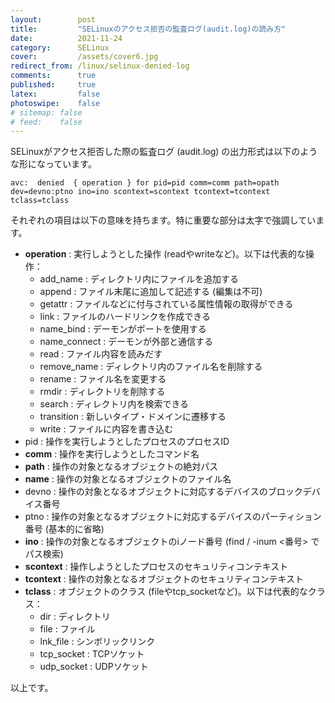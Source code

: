 ```yaml
---
layout:        post
title:         "SELinuxのアクセス拒否の監査ログ(audit.log)の読み方"
date:          2021-11-24
category:      SELinux
cover:         /assets/cover6.jpg
redirect_from: /linux/selinux-denied-log
comments:      true
published:     true
latex:         false
photoswipe:    false
# sitemap: false
# feed:    false
---
```


SELinuxがアクセス拒否した際の監査ログ (audit.log) の出力形式は以下のような形になっています。

```
avc:  denied  { operation } for pid=pid comm=comm path=opath dev=devno:ptno ino=ino scontext=scontext tcontext=tcontext tclass=tclass
```

それぞれの項目は以下の意味を持ちます。特に重要な部分は太字で強調しています。
- **operation** : 実行しようとした操作 (readやwriteなど)。以下は代表的な操作：
  - add_name : ディレクトリ内にファイルを追加する
  - append : ファイル末尾に追加して記述する (編集は不可)
  - getattr : ファイルなどに付与されている属性情報の取得ができる
  - link : ファイルのハードリンクを作成できる
  - name_bind : デーモンがポートを使用する
  - name_connect : デーモンが外部と通信する
  - read : ファイル内容を読みだす
  - remove_name : ディレクトリ内のファイル名を削除する
  - rename : ファイル名を変更する
  - rmdir : ディレクトリを削除する
  - search : ディレクトリ内を検索できる
  - transition : 新しいタイプ・ドメインに遷移する
  - write : ファイルに内容を書き込む
- pid : 操作を実行しようとしたプロセスのプロセスID
- **comm** : 操作を実行しようとしたコマンド名
- **path** : 操作の対象となるオブジェクトの絶対パス
- **name** : 操作の対象となるオブジェクトのファイル名
- devno : 操作の対象となるオブジェクトに対応するデバイスのブロックデバイス番号
- ptno : 操作の対象となるオブジェクトに対応するデバイスのパーティション番号 (基本的に省略)
- **ino** : 操作の対象となるオブジェクトのiノード番号 (find / -inum \<番号> でパス検索)
- **scontext** : 操作しようとしたプロセスのセキュリティコンテキスト
- **tcontext** : 操作の対象となるオブジェクトのセキュリティコンテキスト
- **tclass** : オブジェクトのクラス (fileやtcp_socketなど)。以下は代表的なクラス：
  - dir : ディレクトリ
  - file : ファイル
  - lnk_file : シンボリックリンク
  - tcp_socket : TCPソケット
  - udp_socket : UDPソケット

以上です。

